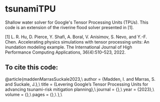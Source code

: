 # tsunamiTPU

Shallow water solver for Google's Tensor Processing Units (TPUs).
This code is an extension of the riverine flood solver presented in [1].

[1] L. R. Hu, D. Pierce, Y. Shafi, A. Boral, V. Anisimov, S. Nevo, and Y.-F. Chen. Accelerating
physics simulations with tensor processing units: An inundation modeling example. The
International Journal of High Performance Computing Applications, 36(4):510–523, 2022.

## To cite this code:
@article{maddenMarrasSuckale2023,\\
   author = {Madden, I. and Marras, S. and Suckale, J.},\\
   title = {Levering Google’s Tensor Processing Units for
advancing tsunami-risk mitigation planning},\\
   journal = {},\\
   year  = {2023},\\
   volume  = {},\\
   pages  = {},\\
},\\
